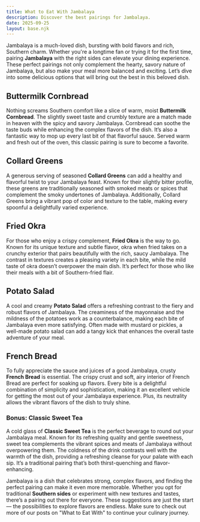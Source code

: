 ```yaml
---
title: What to Eat With Jambalaya
description: Discover the best pairings for Jambalaya.
date: 2025-09-25
layout: base.njk
---
```


Jambalaya is a much-loved dish, bursting with bold flavors and rich, Southern charm. Whether you're a longtime fan or trying it for the first time, pairing **Jambalaya** with the right sides can elevate your dining experience. These perfect pairings not only complement the hearty, savory nature of Jambalaya, but also make your meal more balanced and exciting. Let’s dive into some delicious options that will bring out the best in this beloved dish.

## **Buttermilk Cornbread**

Nothing screams Southern comfort like a slice of warm, moist **Buttermilk Cornbread**. The slightly sweet taste and crumbly texture are a match made in heaven with the spicy and savory Jambalaya. Cornbread can soothe the taste buds while enhancing the complex flavors of the dish. It’s also a fantastic way to mop up every last bit of that flavorful sauce. Served warm and fresh out of the oven, this classic pairing is sure to become a favorite.

## **Collard Greens**

A generous serving of seasoned **Collard Greens** can add a healthy and flavorful twist to your Jambalaya feast. Known for their slightly bitter profile, these greens are traditionally seasoned with smoked meats or spices that complement the smoky undertones of Jambalaya. Additionally, Collard Greens bring a vibrant pop of color and texture to the table, making every spoonful a delightfully varied experience.

## **Fried Okra**

For those who enjoy a crispy complement, **Fried Okra** is the way to go. Known for its unique texture and subtle flavor, okra when fried takes on a crunchy exterior that pairs beautifully with the rich, saucy Jambalaya. The contrast in textures creates a pleasing variety in each bite, while the mild taste of okra doesn’t overpower the main dish. It’s perfect for those who like their meals with a bit of Southern-fried flair.

## **Potato Salad**

A cool and creamy **Potato Salad** offers a refreshing contrast to the fiery and robust flavors of Jambalaya. The creaminess of the mayonnaise and the mildness of the potatoes work as a counterbalance, making each bite of Jambalaya even more satisfying. Often made with mustard or pickles, a well-made potato salad can add a tangy kick that enhances the overall taste adventure of your meal.

## **French Bread**

To fully appreciate the sauce and juices of a good Jambalaya, crusty **French Bread** is essential. The crispy crust and soft, airy interior of French Bread are perfect for soaking up flavors. Every bite is a delightful combination of simplicity and sophistication, making it an excellent vehicle for getting the most out of your Jambalaya experience. Plus, its neutrality allows the vibrant flavors of the dish to truly shine.

### **Bonus: Classic Sweet Tea**

A cold glass of **Classic Sweet Tea** is the perfect beverage to round out your Jambalaya meal. Known for its refreshing quality and gentle sweetness, sweet tea complements the vibrant spices and meats of Jambalaya without overpowering them. The coldness of the drink contrasts well with the warmth of the dish, providing a refreshing cleanse for your palate with each sip. It’s a traditional pairing that’s both thirst-quenching and flavor-enhancing.

Jambalaya is a dish that celebrates strong, complex flavors, and finding the perfect pairing can make it even more memorable. Whether you opt for traditional **Southern sides** or experiment with new textures and tastes, there’s a pairing out there for everyone. These suggestions are just the start — the possibilities to explore flavors are endless. Make sure to check out more of our posts on "What to Eat With" to continue your culinary journey.